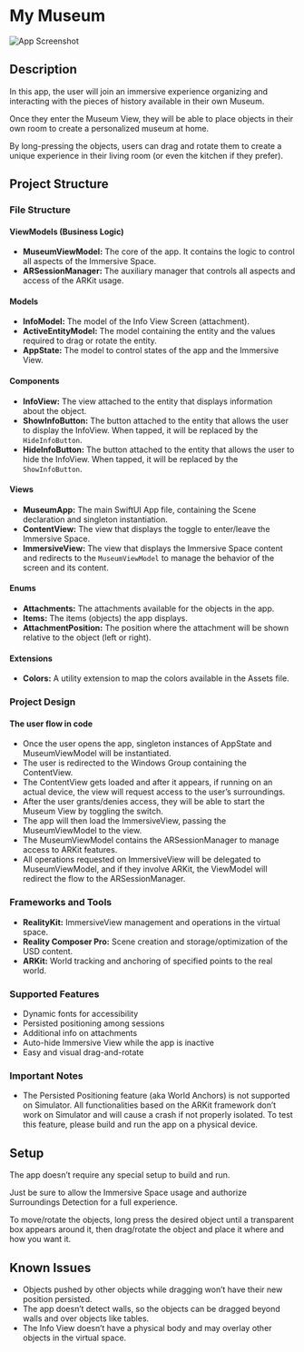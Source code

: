 # My Museum

![App Screenshot](screenshot.png)

## Description

In this app, the user will join an immersive experience organizing and interacting with the pieces of history available in their own Museum.

Once they enter the Museum View, they will be able to place objects in their own room to create a personalized museum at home.

By long-pressing the objects, users can drag and rotate them to create a unique experience in their living room (or even the kitchen if they prefer).

## Project Structure

### File Structure

#### ViewModels (Business Logic)
- **MuseumViewModel:** The core of the app. It contains the logic to control all aspects of the Immersive Space.
- **ARSessionManager:** The auxiliary manager that controls all aspects and access of the ARKit usage.

#### Models

- **InfoModel:** The model of the Info View Screen (attachment).
- **ActiveEntityModel:** The model containing the entity and the values required to drag or rotate the entity.
- **AppState:** The model to control states of the app and the Immersive View.

#### Components

- **InfoView:** The view attached to the entity that displays information about the object.
- **ShowInfoButton:** The button attached to the entity that allows the user to display the InfoView. When tapped, it will be replaced by the `HideInfoButton`.
- **HideInfoButton:** The button attached to the entity that allows the user to hide the InfoView. When tapped, it will be replaced by the `ShowInfoButton`.

#### Views

- **MuseumApp:** The main SwiftUI App file, containing the Scene declaration and singleton instantiation.
- **ContentView:** The view that displays the toggle to enter/leave the Immersive Space.
- **ImmersiveView:** The view that displays the Immersive Space content and redirects to the `MuseumViewModel` to manage the behavior of the screen and its content.

#### Enums

- **Attachments:** The attachments available for the objects in the app.
- **Items:** The items (objects) the app displays.
- **AttachmentPosition:** The position where the attachment will be shown relative to the object (left or right).

#### Extensions

- **Colors:** A utility extension to map the colors available in the Assets file.

### Project Design

#### The user flow in code

- Once the user opens the app, singleton instances of AppState and MuseumViewModel will be instantiated.
- The user is redirected to the Windows Group containing the ContentView.
- The ContentView gets loaded and after it appears, if running on an actual device, the view will request access to the user’s surroundings.
- After the user grants/denies access, they will be able to start the Museum View by toggling the switch.
- The app will then load the ImmersiveView, passing the MuseumViewModel to the view.
- The MuseumViewModel contains the ARSessionManager to manage access to ARKit features.
- All operations requested on ImmersiveView will be delegated to MuseumViewModel, and if they involve ARKit, the ViewModel will redirect the flow to the ARSessionManager.

### Frameworks and Tools

- **RealityKit:** ImmersiveView management and operations in the virtual space.
- **Reality Composer Pro:** Scene creation and storage/optimization of the USD content.
- **ARKit:** World tracking and anchoring of specified points to the real world.

### Supported Features

- Dynamic fonts for accessibility
- Persisted positioning among sessions
- Additional info on attachments
- Auto-hide Immersive View while the app is inactive
- Easy and visual drag-and-rotate

### Important Notes

- The Persisted Positioning feature (aka World Anchors) is not supported on Simulator. All functionalities based on the ARKit framework don’t work on Simulator and will cause a crash if not properly isolated. To test this feature, please build and run the app on a physical device.

## Setup

The app doesn’t require any special setup to build and run.

Just be sure to allow the Immersive Space usage and authorize Surroundings Detection for a full experience.

To move/rotate the objects, long press the desired object until a transparent box appears around it, then drag/rotate the object and place it where and how you want it.

## Known Issues

- Objects pushed by other objects while dragging won’t have their new position persisted.
- The app doesn’t detect walls, so the objects can be dragged beyond walls and over objects like tables.
- The Info View doesn’t have a physical body and may overlay other objects in the virtual space.